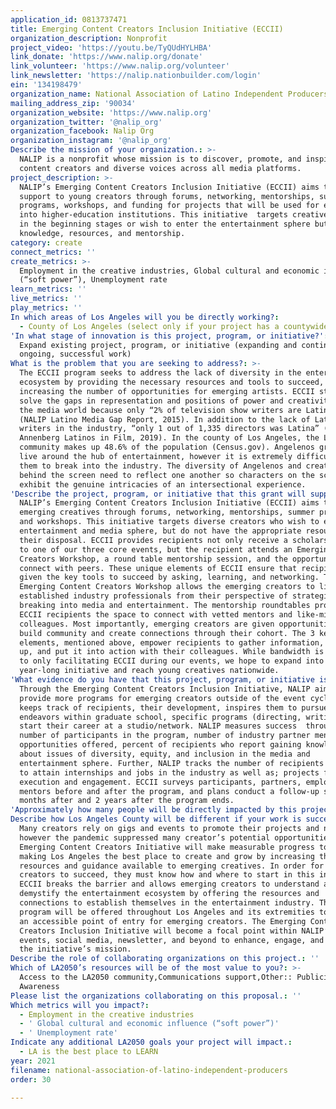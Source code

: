 ```yaml
---
application_id: 0813737471
title: Emerging Content Creators Inclusion Initiative (ECCII)
organization_description: Nonprofit
project_video: 'https://youtu.be/TyQUdHYLHBA'
link_donate: 'https://www.nalip.org/donate'
link_volunteer: 'https://www.nalip.org/volunteer'
link_newsletter: 'https://nalip.nationbuilder.com/login'
ein: '134198479'
organization_name: National Association of Latino Independent Producers
mailing_address_zip: '90034'
organization_website: 'https://www.nalip.org'
organization_twitter: '@nalip_org'
organization_facebook: Nalip Org
organization_instagram: '@nalip_org'
Describe the mission of your organization.: >-
  NALIP is a nonprofit whose mission is to discover, promote, and inspire Latinx
  content creators and diverse voices across all media platforms.
project_description: >-
  NALIP’s Emerging Content Creators Inclusion Initiative (ECCII) aims to provide
  support to young creators through forums, networking, mentorships, summer
  programs, workshops, and funding for projects that will be used for entrance
  into higher-education institutions. This initiative  targets creatives who are
  in the beginning stages or wish to enter the entertainment sphere but lack the
  knowledge, resources, and mentorship.
category: create
connect_metrics: ''
create_metrics: >-
  Employment in the creative industries, Global cultural and economic influence
  (“soft power”), Unemployment rate
learn_metrics: ''
live_metrics: ''
play_metrics: ''
In which areas of Los Angeles will you be directly working?:
  - County of Los Angeles (select only if your project has a countywide benefit)
'In what stage of innovation is this project, program, or initiative?': >-
  Expand existing project, program, or initiative (expanding and continuing
  ongoing, successful work)
What is the problem that you are seeking to address?: >-
  The ECCII program seeks to address the lack of diversity in the entertainment
  ecosystem by providing the necessary resources and tools to succeed, thus
  increasing the number of opportunities for emerging artists. ECCII strives to
  solve the gaps in representation and positions of power and creativity within
  the media world because only “2% of television show writers are Latino,”
  (NALIP Latino Media Gap Report, 2015). In addition to the lack of Latinx
  writers in the industry, “only 1 out of 1,335 directors was Latina” (USC
  Annenberg Latinos in Film, 2019). In the county of Los Angeles, the Latinx
  community makes up 48.6% of the population (Census.gov). Angelenos grow up and
  live around the hub of entertainment, however it is extremely difficult for
  them to break into the industry. The diversity of Angelenos and creatives
  behind the screen need to reflect one another so characters on the screen
  exhibit the genuine intricacies of an intersectional experience.
'Describe the project, program, or initiative that this grant will support to address the problem identified.': >-
  NALIP’s Emerging Content Creators Inclusion Initiative (ECCII) aims to support
  emerging creatives through forums, networking, mentorships, summer programs,
  and workshops. This initiative targets diverse creators who wish to enter the
  entertainment and media sphere, but do not have the appropriate resources at
  their disposal. ECCII provides recipients not only receive a scholarship pass
  to one of our three core events, but the recipient attends an Emerging Content
  Creators Workshop, a round table mentorship session, and the opportunity to
  connect with peers. These unique elements of ECCII ensure that recipients are
  given the key tools to succeed by asking, learning, and networking. The
  Emerging Content Creators Workshop allows the emerging creators to listen to
  established industry professionals from their perspective of strategically
  breaking into media and entertainment. The mentorship roundtables provide the
  ECCII recipients the space to connect with vetted mentors and like-minded
  colleagues. Most importantly, emerging creators are given opportunities to
  build community and create connections through their cohort. The 3 key
  elements, mentioned above, empower recipients to gather information, follow
  up, and put it into action with their colleagues. While bandwidth is limited
  to only facilitating ECCII during our events, we hope to expand into a
  year-long initiative and reach young creatives nationwide.
'What evidence do you have that this project, program, or initiative is or will be successful, and how will you define and measure success?': >-
  Through the Emerging Content Creators Inclusion Initiative, NALIP aims to
  provide more programs for emerging creators outside of the event cycle. NALIP
  keeps track of recipients, their development, inspires them to pursue creative
  endeavors within graduate school, specific programs (directing, writing), or
  start their career at a studio/network. NALIP measures success  through the
  number of participants in the program, number of industry partner mentorship
  opportunities offered, percent of recipients who report gaining knowledge
  about issues of diversity, equity, and inclusion in the media and
  entertainment sphere. Further, NALIP tracks the number of recipients who go on
  to attain internships and jobs in the industry as well as; projects funded,
  execution and engagement. ECCII surveys participants, partners, employers, and
  mentors before and after the program, and plans conduct a follow-up survey 6
  months after and 2 years after the program ends.
'Approximately how many people will be directly impacted by this project, program, or initiative?': '600'
Describe how Los Angeles County will be different if your work is successful.: >-
  Many creators rely on gigs and events to promote their projects and network,
  however the pandemic suppressed many creator’s potential opportunities. The
  Emerging Content Creators Initiative will make measurable progress towards
  making Los Angeles the best place to create and grow by increasing the
  resources and guidance available to emerging creatives. In order for emerging
  creators to succeed, they must know how and where to start in this industry.  
  ECCII breaks the barrier and allows emerging creators to understand and
  demystify the entertainment ecosystem by offering the resources and
  connections to establish themselves in the entertainment industry. This
  program will be offered throughout Los Angeles and its extremities to create
  an accessible point of entry for emerging creators. The Emerging Content
  Creators Inclusion Initiative will become a focal point within NALIP’s annual
  events, social media, newsletter, and beyond to enhance, engage, and advance
  the initiative’s mission.
Describe the role of collaborating organizations on this project.: ''
Which of LA2050’s resources will be of the most value to you?: >-
  Access to the LA2050 community,Communications support,Other:: Publicity/
  Awareness
Please list the organizations collaborating on this proposal.: ''
Which metrics will you impact?:
  - Employment in the creative industries
  - ' Global cultural and economic influence (“soft power”)'
  - ' Unemployment rate'
Indicate any additional LA2050 goals your project will impact.:
  - LA is the best place to LEARN
year: 2021
filename: national-association-of-latino-independent-producers
order: 30

---
```

